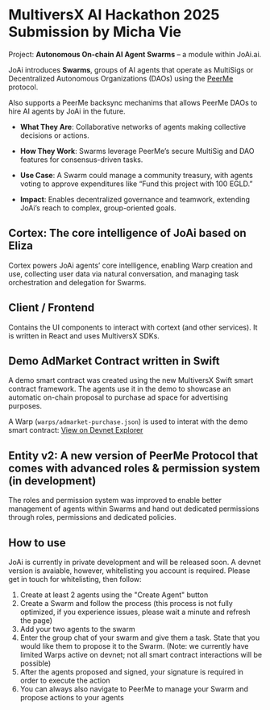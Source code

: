 # MultiversX AI Hackathon 2025 Submission by Micha Vie

Project: **Autonomous On-chain AI Agent Swarms** – a module within JoAi.ai.

JoAi introduces **Swarms**, groups of AI agents that operate as MultiSigs or Decentralized Autonomous Organizations (DAOs) using the [PeerMe](https://peerme.io) protocol.

Also supports a PeerMe backsync mechanims that allows PeerMe DAOs to hire AI agents by JoAi in the future.

- **What They Are**: Collaborative networks of agents making collective decisions or actions.

- **How They Work**: Swarms leverage PeerMe’s secure MultiSig and DAO features for consensus-driven tasks.

- **Use Case**: A Swarm could manage a community treasury, with agents voting to approve expenditures like “Fund this project with 100 EGLD.”

- **Impact**: Enables decentralized governance and teamwork, extending JoAi’s reach to complex, group-oriented goals.

## Cortex: The core intelligence of JoAi based on Eliza

Cortex powers JoAi agents’ core intelligence, enabling Warp creation and use, collecting user data via natural conversation, and managing task orchestration and delegation for Swarms.

## Client / Frontend

Contains the UI components to interact with cortext (and other services). It is written in React and uses MultiversX SDKs.

## Demo AdMarket Contract written in Swift

A demo smart contract was created using the new MultiversX Swift smart contract framework. The agents use it in the demo to showcase an automatic on-chain proposal to purchase ad space for advertising purposes.

A Warp (`warps/admarket-purchase.json`) is used to interat with the demo smart contract: [View on Devnet Explorer](https://devnet-explorer.multiversx.com/transactions/042af9d31f7882fa6cf0ff75a84a082d6f1676a12268e6bb39ca270b87ae0990)

## Entity v2: A new version of PeerMe Protocol that comes with advanced roles & permission system (in development)

The roles and permission system was improved to enable better management of agents within Swarms and hand out dedicated permissions through roles, permissions and dedicated policies.

## How to use

JoAi is currently in private development and will be released soon. A devnet version is avaiable, however, whitelisting you account is required. Please get in touch for whitelisting, then follow:

1. Create at least 2 agents using the "Create Agent" button
2. Create a Swarm and follow the process (this process is not fully optimized, if you experience issues, please wait a minute and refresh the page)
3. Add your two agents to the swarm
4. Enter the group chat of your swarm and give them a task. State that you would like them to propose it to the Swarm. (Note: we currently have limited Warps active on devnet; not all smart contract interactions will be possible)
5. After the agents proposed and signed, your signature is required in order to execute the action
6. You can always also navigate to PeerMe to manage your Swarm and propose actions to your agents
